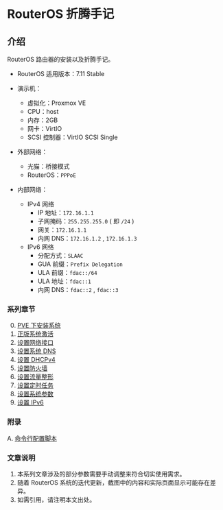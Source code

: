 # RouterOS 折腾手记

## 介绍

RouterOS 路由器的安装以及折腾手记。

- RouterOS 适用版本：7.11 Stable


- 演示机：
    - 虚拟化：Proxmox VE
    - CPU：host
    - 内存：2GB
    - 网卡：VirtIO
    - SCSI 控制器：VirtIO SCSI Single

- 外部网络：
    - 光猫：桥接模式
    - RouterOS：`PPPoE`

- 内部网络：
    - IPv4 网络
        - IP 地址：`172.16.1.1`
        - 子网掩码：`255.255.255.0` ( 即 `/24` )
        - 网关：`172.16.1.1`
        - 内网 DNS：`172.16.1.2` , `172.16.1.3`
    - IPv6 网络
        - 分配方式：`SLAAC`
        - GUA 前缀：`Prefix Delegation`
        - ULA 前缀：`fdac::/64`
        - ULA 地址：`fdac::1`
        - 内网 DNS：`fdac::2` , `fdac::3`


### 系列章节

00.  [ PVE 下安装系统](./00.PVE下安装系统.md)
01.  [正版系统激活](./01.正版系统激活.md)
02.  [设置网络接口](./02.设置网络接口.md)
03.  [设置系统 DNS](./03.设置系统DNS.md)
04.  [设置 DHCPv4](./04.设置DHCPv4.md)
05.  [设置防火墙](./05.设置防火墙.md)
06.  [设置流量整形](./06.设置流量整形.md)
07.  [设置定时任务](./07.设置定时任务.md)
08.  [设置系统参数](./08.设置系统参数.md)
09.  [设置 IPv6 ](./09.设置IPv6.md)

### 附录

A.  [命令行配置脚本](./A.命令行配置脚本.md)

### 文章说明

1.  本系列文章涉及的部分参数需要手动调整来符合切实使用需求。
2.  随着 RouterOS 系统的迭代更新，截图中的内容和实际页面显示可能存在差异。
3.  如需引用，请注明本文出处。

